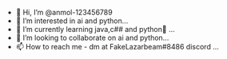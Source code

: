 - 👋 Hi, I’m @anmol-123456789
- 👀 I’m interested in  ai and python...
- 🌱 I’m currently learning java,c## and python🐍 ...
- 💞️ I’m looking to collaborate on ai and python...
- 📫 How to reach me - dm at FakeLazarbeam#8486 discord ...

<!---
anmol-123456789/anmol-123456789 is a ✨ special ✨ repository because its `README.md` (this file) appears on your GitHub profile.
You can click the Preview link to take a look at your changes.
--->
